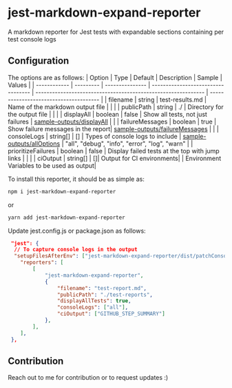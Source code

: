 # jest-markdown-expand-reporter

A markdown reporter for Jest tests with expandable sections containing per test console logs

## Configuration

The options are as follows:
| Option | Type | Default | Description | Sample | Values |
| ------------ | --------- | --------------- | ---------------------------------- | ------------------------------------------------------------- | -------------------------------------- |
| filename | string | test-results.md | Name of the markdown output file | | |
| publicPath | string | ./ | Directory for the output file | | |
| displayAll | boolean | false | Show all tests, not just failures | [sample-outputs/displayAll](sample-outputs/displayAll) | |
| failureMessages | boolean | true | Show failure messages in the report| [sample-outputs/failureMessages](sample-outputs/failureMessages) | |
| consoleLogs | string[] | [] | Types of console logs to include | [sample-outputs/allOptions](sample-outputs/allOptions) | "all", "debug", "info", "error", "log", "warn" |
| prioritizeFailures | boolean | false | Display failed tests at the top with jump links | | |
| ciOutput | string[] | []| Output for CI environments| | Environment Variables to be used as output|

To install this reporter, it should be as simple as:

```bash
npm i jest-markdown-expand-reporter
```

or

```bash
yarn add jest-markdown-expand-reporter
```

Update jest.config.js or package.json as follows:

```json
 "jest": {
  // To capture console logs in the output
  "setupFilesAfterEnv": ["jest-markdown-expand-reporter/dist/patchConsole.js"],
	"reporters": [
		[
			"jest-markdown-expand-reporter",
			{
				"filename": "test-report.md",
				"publicPath": "./test-reports",
				"displayAllTests": true,
				"consoleLogs": ["all"],
				"ciOutput": ["GITHUB_STEP_SUMMARY"]
			},
		],
	],
 },
```

## Contribution

Reach out to me for contribution or to request updates :)
